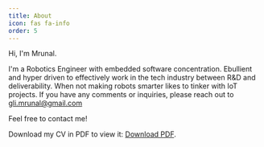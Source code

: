 ```yaml
---
title: About
icon: fas fa-info
order: 5
---
```



<!--     > **Note**: Add Markdown syntax content to file `_tabs/about.md` and it will show up on this page.  ![image](\Images\CV\CV_Gavali_Mrunal.jpg)

-->


Hi, I'm Mrunal.

I'm a Robotics Engineer with embedded software concentration. Ebullient and hyper driven to effectively work in the tech industry between R&D and deliverability. When not making robots smarter likes to tinker with IoT projects. If you have any comments or inquiries, please reach out to [gli.mrunal@gmail.com](mailto:gli.mrunal@gmail.com)

Feel free to contact me!

Download my CV in PDF to view it: [Download PDF]().









